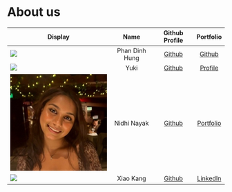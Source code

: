 # About us

| Display                                            |      Name      |              Github Profile              |                             Portfolio                             |
|----------------------------------------------------|:--------------:|:----------------------------------------:|:-----------------------------------------------------------------:|
| <img src="../docs/images/dummy1.JPG" width="300"/> | Phan Dinh Hung | [Github](https://github.com/PDHung1104)  |              [Github](https://github.com/PDHung1104)              |
| <img src="../docs/images/yuki.JPG" width="300"/>   |      Yuki      | [Github](https://github.com/yuki-zmstr)  |            [Profile](https://yukihide-takahashi.com/)             |
| <img src="images/nidhi.jpeg" width="300"/>         |  Nidhi Nayak   | [Github](https://github.com/nidhi-nayak) |                 [Portfolio](team/nidhi-nayak.md)                  |
| <img src="../docs/images/dummy2.JPG" width="300"/> |   Xiao Kang    |  [Github](https://github.com/chenxk619)  | [LinkedIn](https://www.linkedin.com/in/chen-xiao-kang-9127b4234/) |
